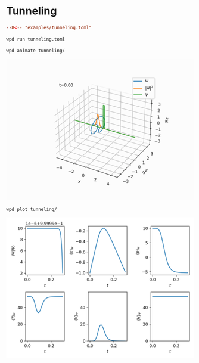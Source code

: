 # Tunneling

```toml title="tunneling.toml"
--8<-- "examples/tunneling.toml"
```

```bash
wpd run tunneling.toml
```

```bash
wpd animate tunneling/
```

![](../images/tunneling.gif)

```bash
wpd plot tunneling/
```

![](../images/tunneling.png)
